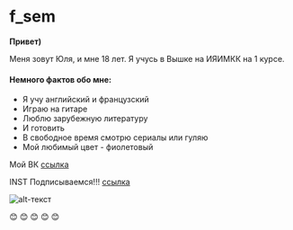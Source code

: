 # f_sem
**Привет)**

Меня зовут Юля, и мне 18 лет. Я учусь в Вышке на ИЯИМКК на 1 курсе.

#### Немного фактов обо мне:
* Я учу английский и французский
* Играю на гитаре
* Люблю зарубежную литературу
* И готовить
* В свободное время смотрю сериалы или гуляю
* Мой любимый цвет - фиолетовый 

Мой ВК [ссылка](https://vk.com/ju_julia_ss)

INST Подписываемся!!! [ссылка](https://www.instagram.com/?hl=ru)

![alt-текст](https://pp.userapi.com/c824204/v824204409/61d63/uSFlKgPzQCQ.jpg)

:blush:
:blush:
:blush:
:blush:
:blush:
